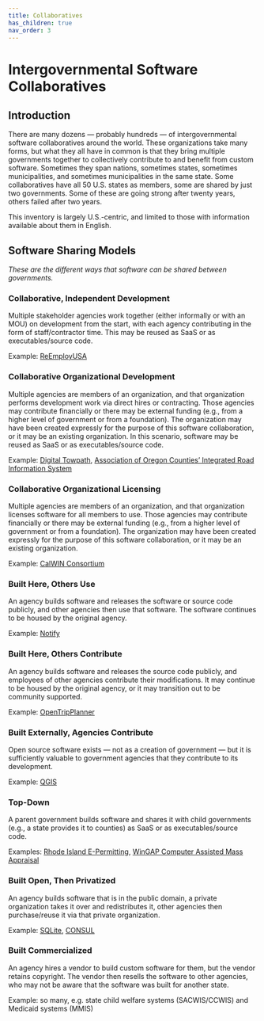 ```yaml
---
title: Collaboratives
has_children: true
nav_order: 3
---
```


# Intergovernmental Software Collaboratives

## Introduction

There are many dozens — probably hundreds — of intergovernmental software collaboratives around the world. These organizations take many forms, but what they all have in common is that they bring multiple governments together to collectively contribute to and benefit from custom software. Sometimes they span nations, sometimes states, sometimes municipalities, and sometimes municipalities in the same state. Some collaboratives have all 50 U.S. states as members, some are shared by just two governments. Some of these are going strong after twenty years, others failed after two years.

This inventory is largely U.S.-centric, and limited to those with information available about them in English.


## Software Sharing Models

_These are the different ways that software can be shared between governments._

### Collaborative, Independent Development
Multiple stakeholder agencies work together (either informally or with an MOU) on development from the start, with each agency contributing in the form of staff/contractor time. This may be reused as SaaS or as executables/source code.

Example: [ReEmployUSA](reemployusa.html)

### Collaborative Organizational Development
Multiple agencies are members of an organization, and that organization performs development work via direct hires or contracting. Those agencies may contribute financially or there may be external funding (e.g., from a higher level of government or from a foundation). The organization may have been created expressly for the purpose of this software collaboration, or it may be an existing organization. In this scenario, software may be reused as SaaS or as executables/source code.

Example: [Digital Towpath](collaboratives/digital-towpath.html), [Association of Oregon Counties’ Integrated Road Information System](oregon-iris.html)

### Collaborative Organizational Licensing
Multiple agencies are members of an organization, and that organization licenses software for all members to use. Those agencies may contribute financially or there may be external funding (e.g., from a higher level of government or from a foundation). The organization may have been created expressly for the purpose of this software collaboration, or it may be an existing organization. 


Example: [CalWIN Consortium](calwin.html)

### Built Here, Others Use
An agency builds software and releases the software or source code publicly, and other agencies then use that software. The software continues to be housed by the original agency.

Example: [Notify](notify.html)

### Built Here, Others Contribute
An agency builds software and releases the source code publicly, and employees of other agencies contribute their modifications. It may continue to be housed by the original agency, or it may transition out to be community supported.

Example: [OpenTripPlanner](opentripplanner.html)

### Built Externally, Agencies Contribute
Open source software exists — not as a creation of government — but it is sufficiently valuable to government agencies that they contribute to its development.

Example: [QGIS](qgis.html)

### Top-Down
A parent government builds software and shares it with child governments (e.g., a state provides it to counties) as SaaS or as executables/source code.

Examples: [Rhode Island E-Permitting](rispi.html), [WinGAP Computer Assisted Mass Appraisal](wingap.html)

### Built Open, Then Privatized
An agency builds software that is in the public domain, a private organization takes it over and redistributes it, other agencies then purchase/reuse it via that private organization.

Example: [SQLite](sqlite.html), [CONSUL](consul.html)

### Built Commercialized
An agency hires a vendor to build custom software for them, but the vendor retains copyright. The vendor then resells the software to other agencies, who may not be aware that the software was built for another state.

Example: so many, e.g. state child welfare systems (SACWIS/CCWIS) and Medicaid systems (MMIS)
